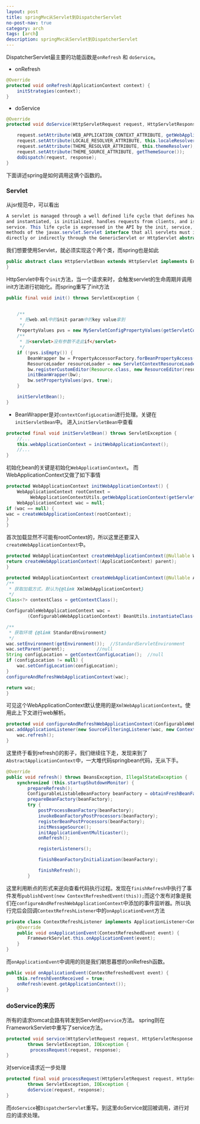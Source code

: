 ```yaml
---
layout: post
title: springMvc从Servlet到DispatcherServlet
no-post-nav: true
category: arch
tags: [arch]
description: springMvc从Servlet到DispatcherServlet
---
```


DispatcherServlet最主要的功能函数是`onRefresh` 和 `doService`。

* onRefresh
```java
@Override
protected void onRefresh(ApplicationContext context) {
    initStrategies(context);
}
```
* doService
```java
@Override
protected void doService(HttpServletRequest request, HttpServletResponse response) throws Exception {

    request.setAttribute(WEB_APPLICATION_CONTEXT_ATTRIBUTE, getWebApplicationContext());
    request.setAttribute(LOCALE_RESOLVER_ATTRIBUTE, this.localeResolver);
    request.setAttribute(THEME_RESOLVER_ATTRIBUTE, this.themeResolver);
    request.setAttribute(THEME_SOURCE_ATTRIBUTE, getThemeSource());
    doDispatch(request, response);
}
```
下面讲述spring是如何调用这俩个函数的。
### Servlet
从jsr规范中，可以看出

```java
A servlet is managed through a well defined life cycle that defines how it is loaded
and instantiated, is initialized, handles requests from clients, and is taken out of
service. This life cycle is expressed in the API by the init, service, and destroy
methods of the javax.servlet.Servlet interface that all servlets must implement
directly or indirectly through the GenericServlet or HttpServlet abstract classes.
```
我们想要使用Servlet，就必须实现这个两个类，而spring也是如此
```java
public abstract class HttpServletBean extends HttpServlet implements EnvironmentCapable {
}
```
HttpServlet中有个`init`方法，当一个请求来时，会触发servlet的生命周期并调用init方法进行初始化。而spring重写了init方法
```java
public final void init() throws ServletException {


    /**
     * 把web.xml中的init-param中的key value拿到
     */
    PropertyValues pvs = new MyServletConfigPropertyValues(getServletConfig(), this.requiredProperties);
    /**
     * 当<servlet>没有参数不走此if</servlet>
     */
    if (!pvs.isEmpty()) {
        BeanWrapper bw = PropertyAccessorFactory.forBeanPropertyAccess(this);
        ResourceLoader resourceLoader = new ServletContextResourceLoader(getServletContext());
        bw.registerCustomEditor(Resource.class, new ResourceEditor(resourceLoader, getEnvironment()));
        initBeanWrapper(bw);
        bw.setPropertyValues(pvs, true);
    }

    initServletBean();
}
```
* BeanWrapper是对`contextConfigLocation`进行处理。关键在`initServletBean`中。
进入`initServletBean`中查看
```java
protected final void initServletBean() throws ServletException {
    //...
    this.webApplicationContext = initWebApplicationContext();
    //...
}
```
初始化bean的关键是初始化`WebApplicationContext`。
而WebApplicationContext又做了如下事情
```java
protected WebApplicationContext initWebApplicationContext() {
    WebApplicationContext rootContext =
         WebApplicationContextUtils.getWebApplicationContext(getServletContext()); //null
    WebApplicationContext wac = null;
if (wac == null) {
wac = createWebApplicationContext(rootContext);
}
}
```
首次加载显然不可能有rootContext的，所以这里还要深入`createWebApplicationContext`中。
```java
protected WebApplicationContext createWebApplicationContext(@Nullable WebApplicationContext parent) {
return createWebApplicationContext((ApplicationContext) parent);
}
```
```java
protected WebApplicationContext createWebApplicationContext(@Nullable ApplicationContext parent) {
/**
 * 获取加载方式，默认为{@link XmlWebApplicationContext}
 */
Class<?> contextClass = getContextClass();

ConfigurableWebApplicationContext wac =
        (ConfigurableWebApplicationContext) BeanUtils.instantiateClass(contextClass);

/**
 * 获取环境 {@link StandardEnvironment}
 */
wac.setEnvironment(getEnvironment());  //StandardServletEnvironment
wac.setParent(parent);            //null
String configLocation = getContextConfigLocation();  //null
if (configLocation != null) {
    wac.setConfigLocation(configLocation);
}
configureAndRefreshWebApplicationContext(wac);

return wac;
}
```
可见这个WebApplicationContext默认使用的是`XmlWebApplicationContext`。使用此上下文进行web解析。
```java
protected void configureAndRefreshWebApplicationContext(ConfigurableWebApplicationContext wac) {
wac.addApplicationListener(new SourceFilteringListener(wac, new ContextRefreshListener()));//添加一个事件监听器
    wac.refresh();
}
```
这里终于看到refresh()的影子，我们继续往下走，发现来到了`AbstractApplicationContext`中，一大堆代码springbean代码，无从下手。
```java
@Override
public void refresh() throws BeansException, IllegalStateException {
    synchronized (this.startupShutdownMonitor) {
        prepareRefresh();
        ConfigurableListableBeanFactory beanFactory = obtainFreshBeanFactory();
        prepareBeanFactory(beanFactory);
        try {
            postProcessBeanFactory(beanFactory);
            invokeBeanFactoryPostProcessors(beanFactory);
            registerBeanPostProcessors(beanFactory);
            initMessageSource();
            initApplicationEventMulticaster();
            onRefresh();

            registerListeners();

            finishBeanFactoryInitialization(beanFactory);

            finishRefresh();
        }

```
这里利用断点的形式来逆向查看代码执行过程。发现在`finishRefresh`中执行了事件发布`publishEvent(new ContextRefreshedEvent(this));`而这个发布对象是我们在`configureAndRefreshWebApplicationContext`中添加的事件监听器。所以执行完后会回调`ContextRefreshListener`中的`onApplicationEvent`方法
```java
private class ContextRefreshListener implements ApplicationListener<ContextRefreshedEvent> {
    @Override
    public void onApplicationEvent(ContextRefreshedEvent event) {
        FrameworkServlet.this.onApplicationEvent(event);
    }
}
```
而`onApplicationEvent`中调用的则是我们朝思暮想的onRefresh函数。
```java
public void onApplicationEvent(ContextRefreshedEvent event) {
    this.refreshEventReceived = true;
    onRefresh(event.getApplicationContext());
}
```
### doService的来历
所有的请求tomcat会路有转发到Servlet的`service`方法。
spring则在FrameworkServlet中重写了service方法。
```java
protected void service(HttpServletRequest request, HttpServletResponse response)
        throws ServletException, IOException {
         processRequest(request, response);
}
```
对service请求近一步处理
```java
protected final void processRequest(HttpServletRequest request, HttpServletResponse response)
        throws ServletException, IOException {
        doService(request, response);
}        
```
而`doService`被`DispatcherServlet`重写。到这里doService就回被调用，进行对应的请求处理。
